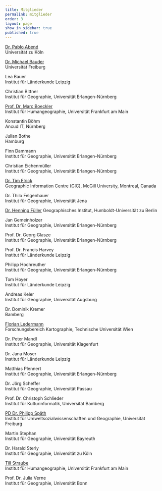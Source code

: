 ```yaml
---
title: Mitglieder
permalink: mitglieder
order: 3
layout: page
show_in_sidebar: true
published: true
---
```



<!-- ************************
     * ACHTUNG BITTE LESEN! *
     ************************

     Damit das mit den Zeilenumbrüchen hinhaut, müssen jeweils hinter der
     ersten Zeile (also hinter dem Namen, bzw. hinter der geschlossenen Klammer
     vom Link) noch zwei Leerzeichen stehen.  -->



[Dr. Pablo Abend](http://www.mekuwi.phil-fak.uni-koeln.de/pablo_abend.html)  
Universität zu Köln

[Dr. Michael Bauder](https://www.geographie.uni-freiburg.de/ikg/mitarb/bauder_m)  
Universität Freiburg

Lea Bauer  
Institut für Länderkunde Leipzig

Christian Bittner  
Institut für Geographie, Universität Erlangen-Nürnberg

[Prof. Dr. Marc Boeckler](https://www.uni-frankfurt.de/45478395/01_portrait)  
Institut für Humangeographie, Universität Frankfurt am Main

Konstantin Böhm  
Ancud IT, Nürnberg

Julian Bothe    
Hamburg

Finn Dammann  
Institut für Geographie, Universität Erlangen-Nürnberg

Christian Eichenmüller  
Institut für Geographie, Universität Erlangen-Nürnberg

[Dr. Tim Elrick](http://gic.geog.mcgill.ca)  
Geographic Information Centre (GIC), McGill University, Montreal, Canada

Dr. Thilo Felgenhauer  
Institut für Geographie, Universität Jena

[Dr. Henning Füller](https://www.geographie.hu-berlin.de/de/Members/fueller_henning)
Geographisches Institut, Humboldt-Universität zu Berlin

Jan Gemeinholzer  
Institut für Geographie, Universität Erlangen-Nürnberg

Prof. Dr. Georg Glasze  
Institut für Geographie, Universität Erlangen-Nürnberg

Prof. Dr. Francis Harvey  
Institut für Länderkunde Leipzig

Philipp Hochreuther  
Institut für Geographie, Universität Erlangen-Nürnberg

Tom Hoyer  
Institut für Länderkunde Leipzig

Andreas Keler  
Institut für Geographie, Universität Augsburg

Dr. Dominik Kremer  
Bamberg

[Florian Ledermann](http://cartography.tuwien.ac.at/florian-ledermann/)  
Forschungsbereich Kartographie, Technische Universität Wien

Dr. Peter Mandl  
Institut für Geographie, Universität Klagenfurt

Dr. Jana Moser  
Institut für Länderkunde Leipzig

Matthias Plennert  
Institut für Geographie, Universität Erlangen-Nürnberg

Dr. Jörg Scheffer  
Institut für Geographie, Universität Passau

Prof. Dr. Christoph Schlieder  
Institut für Kulturinformatik, Universität Bamberg

[PD Dr. Philipp Späth](https://www.envgov.uni-freiburg.de/de/prof-sugov/Team-SuGov/philipp-spaeth%20)  
Institut für Umweltsozialwissenschaften und Geographie, Universität Freiburg

Martin Stephan  
Institut für Geographie, Universität Bayreuth

Dr. Harald Sterly  
Institut für Geographie, Universität zu Köln

[Till Straube](https://www.uni-frankfurt.de/50025353/01_portrait_de)  
Institut für Humangeographie, Universität Frankfurt am Main

Prof. Dr. Julia Verne  
Institut für Geographie, Universität Bonn
